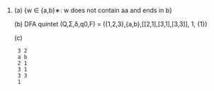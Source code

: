 1. (a) {w ∈ {a,b}∗: w does not contain aa and ends in b}

    (b) DFA quintet (Q,Σ,δ,q0,F) = ({1,2,3},{a,b},[[2,1],[3,1],[3,3]], 1, {1})

    (c)
    
        3 2 
        a b
        2 1
        3 1
        3 3
        1

